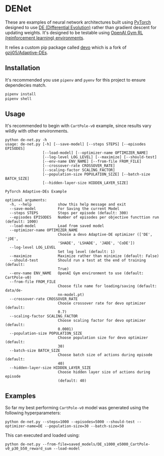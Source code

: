 # DENet

These are examples of neural network architectures built using [PyTorch](https://pytorch.org/) designed to use [DE (Differential Evolution)](https://en.wikipedia.org/wiki/Differential_evolution) rather than gradient descent for updating weights. It's designed to be testable using [OpenAI Gym RL (reinforcement learning) environments](https://gym.openai.com/docs/).

It relies a custom pip package called [devo](https://github.com/omardelarosa/Adaptive-DEs) which is a fork of [gzjj05/Adaptive-DEs](https://github.com/gzjj05/Adaptive-DEs).

## Installation

It's recommended you use `pipenv` and `pyenv` for this project to ensure dependecies match.

```bash
pipenv install
pipenv shell
```

## Usage

It's recommended to begin with `CartPole-v0` example, since results vary wildly with other environments.

```
python de-net.py -h
usage: de-net.py [-h] [--save-model] [--steps STEPS] [--episodes EPISODES]
                 [--load-model] [--optimizer-name OPTIMIZER_NAME]
                 [--log-level LOG_LEVEL] [--maximize] [--should-test]
                 [--env-name ENV_NAME] [--from-file FROM_FILE]
                 [--crossover-rate CROSSOVER_RATE]
                 [--scaling-factor SCALING_FACTOR]
                 [--population-size POPULATION_SIZE] [--batch-size BATCH_SIZE]
                 [--hidden-layer-size HIDDEN_LAYER_SIZE]

PyTorch Adaptive-DEs Example

optional arguments:
  -h, --help            show this help message and exit
  --save-model          For Saving the current Model
  --steps STEPS         Steps per episode (default: 300)
  --episodes EPISODES   Number of episodes per objective functtion run (default: 1000)
  --load-model          Load from saved model
  --optimizer-name OPTIMIZER_NAME
                        Choose a devo Adaptive-DE optimizer (['DE', 'jDE',
                        'SHADE', 'LSHADE', 'JADE', 'CoDE'])
  --log-level LOG_LEVEL
                        Set log level (default: 1)
  --maximize            Maximize rather than minimize (default: False)
  --should-test         Should run a test at the end of training (default:
                        True)
  --env-name ENV_NAME   OpenAI Gym environment to use (default: CartPole-v0)
  --from-file FROM_FILE
                        Choose file name for loading/saving (default: data/de-
                        nn-model.pt)
  --crossover-rate CROSSOVER_RATE
                        Choose crossover rate for devo optimizer (default:
                        0.7)
  --scaling-factor SCALING_FACTOR
                        Choose scaling factor for devo optimizer (default:
                        0.0001)
  --population-size POPULATION_SIZE
                        Choose population size for devo optimizer (default:
                        30)
  --batch-size BATCH_SIZE
                        Choose batch size of actions during episode (default:
                        40)
  --hidden-layer-size HIDDEN_LAYER_SIZE
                        Choose hidden layer size of actions during episode
                        (default: 40)
```

## Examples

So far my best performing `CartPole-v0` model was generated using the following hyperparameters:

```
python de-net.py --steps=1000 --episodes=5000 --should-test --optimizer-name=DE --population-size=30 --batch-size=50
```

This can executed and loaded using:

```
python de-net.py --from-file=saved_models/DE_s1000_e5000_CartPole-v0_p30_b50_reward_sum --load-model
```
